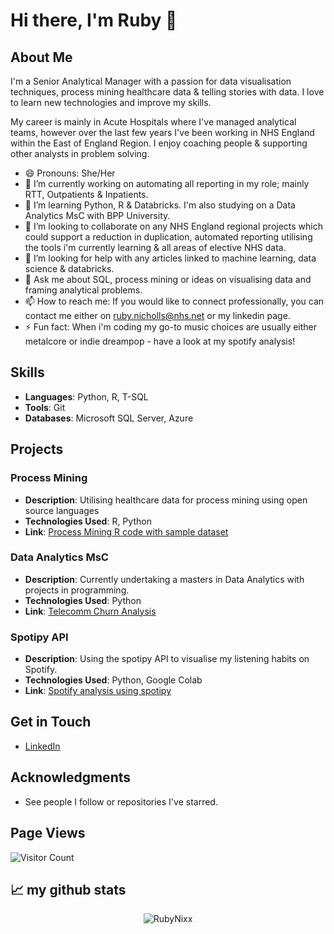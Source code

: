 <!--
**RubyNixx/RubyNixx** is a ✨ _special_ ✨ repository because its `README.md` (this file) appears on your GitHub profile.

Here are some ideas to get you started:

- 🔭 I’m currently working on ...
- 🌱 I’m currently learning ...
- 👯 I’m looking to collaborate on ...
- 🤔 I’m looking for help with ...
- 💬 Ask me about ...
- 📫 How to reach me: ...
- 😄 Pronouns: ...
- ⚡ Fun fact: ...
-->
# Hi there, I'm Ruby 👋

## About Me

I'm a Senior Analytical Manager with a passion for data visualisation techniques, process mining healthcare data & telling stories with data. I love to learn new technologies and improve my skills.

My career is mainly in Acute Hospitals where I've managed analytical teams, however over the last few years I've been working in NHS England within the East of England Region. I enjoy coaching people & supporting other analysts in problem solving.

- 😄 Pronouns: She/Her
- 🔭 I’m currently working on automating all reporting in my role; mainly RTT, Outpatients & Inpatients.
- 🌱 I’m learning Python, R & Databricks. I'm also studying on a Data Analytics MsC with BPP University.
- 👯 I’m looking to collaborate on any NHS England regional projects which could support a reduction in duplication, automated reporting utilising the tools i'm currently learning & all areas of elective NHS data.
- 🤔 I’m looking for help with any articles linked to machine learning, data science & databricks.
- 💬 Ask me about SQL, process mining or ideas on visualising data and framing analytical problems.
- 📫 How to reach me: If you would like to connect professionally, you can contact me either on ruby.nicholls@nhs.net or my linkedin page.
- ⚡ Fun fact: When i'm coding my go-to music choices are usually either metalcore or indie dreampop - have a look at my spotify analysis!

## Skills

- **Languages**: Python, R, T-SQL
- **Tools**: Git
- **Databases**: Microsoft SQL Server, Azure

## Projects

### Process Mining
- **Description**: Utilising healthcare data for process mining using open source languages
- **Technologies Used**: R, Python
- **Link**: [Process Mining R code with sample dataset](https://github.com/RubyNixx/Process_Mining_R_Healthcare)

### Data Analytics MsC
- **Description**: Currently undertaking a masters in Data Analytics with projects in programming.
- **Technologies Used**: Python
- **Link**: [Telecomm Churn Analysis](https://github.com/RubyNixx/BPP_Telecomm_Churn)

### Spotipy API
- **Description**: Using the spotipy API to visualise my listening habits on Spotify.
- **Technologies Used**: Python, Google Colab
- **Link**: [Spotify analysis using spotipy](https://github.com/RubyNixx/spotify_analysis_using_spotipy)

## Get in Touch

- [LinkedIn]([your-linkedin-url](https://www.linkedin.com/in/rubynix/))

## Acknowledgments

- See people I follow or repositories I've starred.

## Page Views

![Visitor Count](https://profile-counter.glitch.me/{RubyNixx}/count.svg)

## 📈 my github stats

<p align="center"> <img src="https://github-readme-stats.vercel.app/api?username=RubyNixx&show_icons=true&theme=gotham" alt="RubyNixx" />
